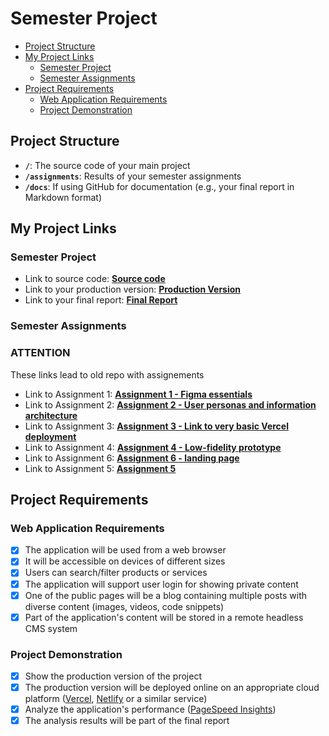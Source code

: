 # Semester Project <!-- omit in toc -->

- [Project Structure](#project-structure)
- [My Project Links](#my-project-links)
  - [Semester Project](#semester-project)
  - [Semester Assignments](#semester-assignments)
- [Project Requirements](#project-requirements)
  - [Web Application Requirements](#web-application-requirements)
  - [Project Demonstration](#project-demonstration)

## Project Structure

- **`/`**: The source code of your main project
- **`/assignments`**: Results of your semester assignments
- **`/docs`**: If using GitHub for documentation (e.g., your final report in Markdown format)

## My Project Links

### Semester Project
- Link to source code: [**Source code**](https://github.com/MateGudelj/Retro-games-hub-v2)
- Link to your production version: [**Production Version**](https://retro-games-hub-v2.vercel.app/) <!-- Replace with actual URL -->
- Link to your final report: [**Final Report**](https://www.notion.so/Project-Report-Retro-Gaming-Hub-RGH-2625bac2d7238033a2e6d43cfa50b466?source=copy_link) <!-- Replace with actual URL -->
<!-- Add more as necessary -->

### Semester Assignments
### ATTENTION
These links lead to old repo with assignements 
- Link to Assignment 1: [**Assignment 1 - Figma essentials**](https://github.com/MateGudelj/Retro-gaming-lair/blob/main/assignments/Figma-essentials/Figma%20essentials%20demo.mkv)
- Link to Assignment 2: [**Assignment 2 - User personas and information architecture**](https://github.com/MateGudelj/Retro-gaming-lair/blob/main/assignments/User-personas-and-information-architecture)
- Link to Assignment 3: [**Assignment 3 - Link to very basic Vercel deployment**](https://retro-gaming-lair.vercel.app/)
- Link to Assignment 4: [**Assignment 4 - Low-fidelity prototype**](https://github.com/MateGudelj/Retro-gaming-lair/tree/main/assignments/Low-fidelity%20prototype) 
- Link to Assignment 6: [**Assignment 6 - landing page**](https://retro-gaming-lair.vercel.app/) 
- Link to Assignment 5: [**Assignment 5**](URL_TO_ASSIGNMENT_5) 
<!-- Replace with actual URL -->
<!-- Add more assignments as necessary -->

## Project Requirements

### Web Application Requirements

- [x] The application will be used from a web browser
- [x] It will be accessible on devices of different sizes
- [x] Users can search/filter products or services
- [x] The application will support user login for showing private content
- [x] One of the public pages will be a blog containing multiple posts with diverse content (images, videos, code snippets)
- [x] Part of the application's content will be stored in a remote headless CMS system

### Project Demonstration

- [x] Show the production version of the project
- [x] The production version will be deployed online on an appropriate cloud platform ([Vercel](https://vercel.com), [Netlify](https://www.netlify.com/) or a similar service)
- [x] Analyze the application's performance ([PageSpeed Insights](https://pagespeed.web.dev/))
- [x] The analysis results will be part of the final report

